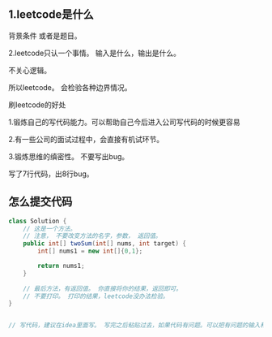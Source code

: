 ## 1.leetcode是什么



背景条件 或者是题目。 



2.leetcode只认一个事情。 输入是什么，输出是什么。 

不关心逻辑。 



所以leetcode。 会检验各种边界情况。 



刷leetcode的好处

1.锻炼自己的写代码能力。可以帮助自己今后进入公司写代码的时候更容易

2.有一些公司的面试过程中，会直接有机试环节。  

3.锻炼思维的缜密性。 不要写出bug。 



写了7行代码，出8行bug。 





## 怎么提交代码

```JAVA
class Solution {
    // 这是一个方法。 
    // 注意， 不要改变方法的名字，参数， 返回值。
    public int[] twoSum(int[] nums, int target) {
        int[] nums1 = new int[]{0,1};

        return nums1;
    }
    
    // 最后方法，有返回值。 你直接将你的结果，返回即可。 
    // 不要打印。 打印的结果，leetcode没办法检验。 
}


// 写代码，建议在idea里面写。 写完之后粘贴过去，如果代码有问题。可以把有问题的输入和输出拿去debug。 
```







